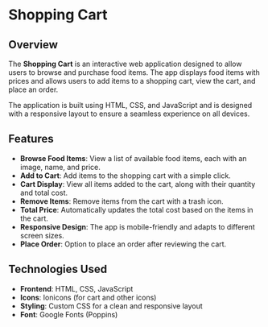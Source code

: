# Shopping Cart 

## Overview
The **Shopping Cart** is an interactive web application designed to allow users to browse and purchase food items. The app displays food items with prices and allows users to add items to a shopping cart, view the cart, and place an order.

The application is built using HTML, CSS, and JavaScript and is designed with a responsive layout to ensure a seamless experience on all devices.

## Features
- **Browse Food Items**: View a list of available food items, each with an image, name, and price.
- **Add to Cart**: Add items to the shopping cart with a simple click.
- **Cart Display**: View all items added to the cart, along with their quantity and total cost.
- **Remove Items**: Remove items from the cart with a trash icon.
- **Total Price**: Automatically updates the total cost based on the items in the cart.
- **Responsive Design**: The app is mobile-friendly and adapts to different screen sizes.
- **Place Order**: Option to place an order after reviewing the cart.

## Technologies Used
- **Frontend**: HTML, CSS, JavaScript
- **Icons**: Ionicons (for cart and other icons)
- **Styling**: Custom CSS for a clean and responsive layout
- **Font**: Google Fonts (Poppins)
